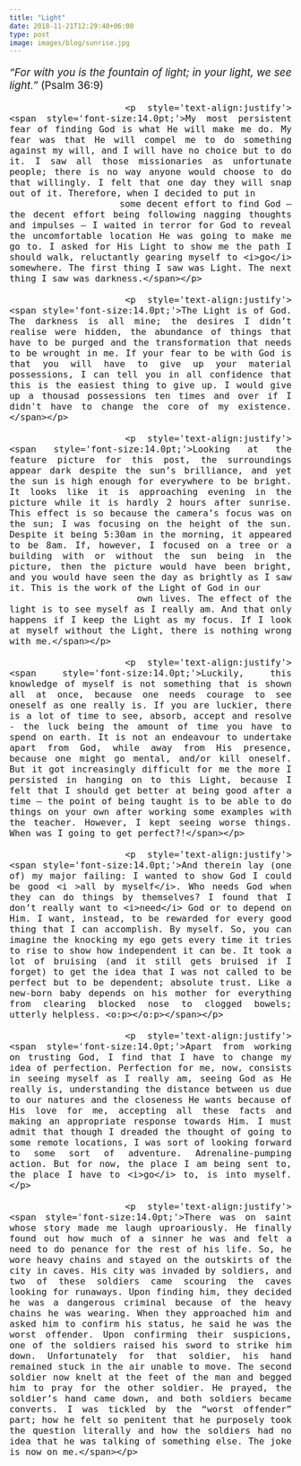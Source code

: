```yaml
---
title: "Light"
date: 2018-11-21T12:29:40+06:00
type: post
image: images/blog/sunrise.jpg
---
```


<div style="text-align: justify">
<span style="font-size:14.0pt;">

<p  style='text-align:justify'><span style='font-size:14.0pt;'><i>“For with you is the fountain of light; in your light, we see light.”</i>
                        (Psalm 36:9)<o:p></o:p></span></p>

                        <p  style='text-align:justify'><span style='font-size:14.0pt;'>My most persistent fear of finding God is what He will make me do. My fear was that He will compel me to do something against my will, and I will have no choice but to do it. I saw all those missionaries as unfortunate people; there is no way anyone would choose to do that willingly. I felt that one day they will snap out of it. Therefore, when I decided to put in
                        some decent effort to find God – the decent effort being following nagging thoughts and impulses – I waited in terror for God to reveal the uncomfortable location He was going to make me go to. I asked for His Light to show me the path I should walk, reluctantly gearing myself to <i>go</i> somewhere. The first thing I saw was Light. The next thing I saw was darkness.</span></p>

                        <p  style='text-align:justify'><span style='font-size:14.0pt;'>The Light is of God. The darkness is all mine; the desires I didn’t realise were hidden, the abundance of things that have to be purged and the transformation that needs to be wrought in me. If your fear to be with God is that you will have to give up your material possessions, I can tell you in all confidence that this is the easiest thing to give up. I would give up a thousad possessions ten times and over if I didn't have to change the core of my existence.</span></p>

                        <p  style='text-align:justify'><span style='font-size:14.0pt;'>Looking at the feature picture for this post, the surroundings appear dark despite the sun’s brilliance, and yet the sun is high enough for everywhere to be bright. It looks like it is approaching evening in the picture while it is hardly 2 hours after sunrise. This effect is so because the camera’s focus was on the sun; I was focusing on the height of the sun. Despite it being 5:30am in the morning, it appeared to be 8am. If, however, I focused on a tree or a building with or without the sun being in the picture, then the picture would have been bright, and you would have seen the day as brightly as I saw it. This is the work of the Light of God in our
                        own lives. The effect of the light is to see myself as I really am. And that only happens if I keep the Light as my focus. If I look at myself without the Light, there is nothing wrong with me.</span></p>

                        <p  style='text-align:justify'><span style='font-size:14.0pt;'>Luckily, this knowledge of myself is not something that is shown all at once, because one needs courage to see oneself as one really is. If you are luckier, there is a lot of time to see, absorb, accept and resolve - the luck being the amount of time you have to spend on earth. It is not an endeavour to undertake apart from God, while away from His presence, because one might go mental, and/or kill oneself. But it got increasingly difficult for me the more I persisted in hanging on to this Light, because I felt that I should get better at being good after a time – the point of being taught is to be able to do things on your own after working some examples with the teacher. However, I kept seeing worse things. When was I going to get perfect?!</span></p>

                        <p  style='text-align:justify'><span style='font-size:14.0pt;'>And therein lay (one of) my major failing: I wanted to show God I could be good <i >all by myself</i>. Who needs God when they can do things by themselves? I found that I don’t really want to <i>need</i> God or to depend on Him. I want, instead, to be rewarded for every good thing that I can accomplish. By myself. So, you can imagine the knocking my ego gets every time it tries to rise to show how independent it can be. It took a lot of bruising (and it still gets bruised if I forget) to get the idea that I was not called to be perfect but to be dependent; absolute trust. Like a new-born baby depends on his mother for everything from clearing blocked nose to clogged bowels; utterly helpless. <o:p></o:p></span></p>

                        <p  style='text-align:justify'><span style='font-size:14.0pt;'>Apart from working on trusting God, I find that I have to change my idea of perfection. Perfection for me, now, consists in seeing myself as I really am, seeing God as He really is, understanding the distance between us due to our natures and the closeness He wants because of His love for me, accepting all these facts and making an appropriate response towards Him. I must admit that though I dreaded the thought of going to some remote locations, I was sort of looking forward to some sort of adventure. Adrenaline-pumping action. But for now, the place I am being sent to, the place I have to <i>go</i> to, is into myself.</p>

                        <p  style='text-align:justify'><span style='font-size:14.0pt;'>There was on saint whose story made me laugh uproariously. He finally found out how much of a sinner he was and felt a need to do penance for the rest of his life. So, he wore heavy chains and stayed on the outskirts of the city in caves. His city was invaded by soldiers, and two of these soldiers came scouring the caves looking for runaways. Upon finding him, they decided he was a dangerous criminal because of the heavy chains he was wearing. When they approached him and asked him to confirm his status, he said he was the worst offender. Upon confirming their suspicions, one of the soldiers raised his sword to strike him down. Unfortunately for that soldier, his hand remained stuck in the air unable to move. The second soldier now knelt at the feet of the man and begged him to pray for the other soldier. He prayed, the soldier’s hand came down, and both soldiers became converts. I was tickled by the “worst offender” part; how he felt so penitent that he purposely took the question literally and how the soldiers had no idea that he was talking of something else. The joke is now on me.</span></p>
<br> <br>

</span>
</div>